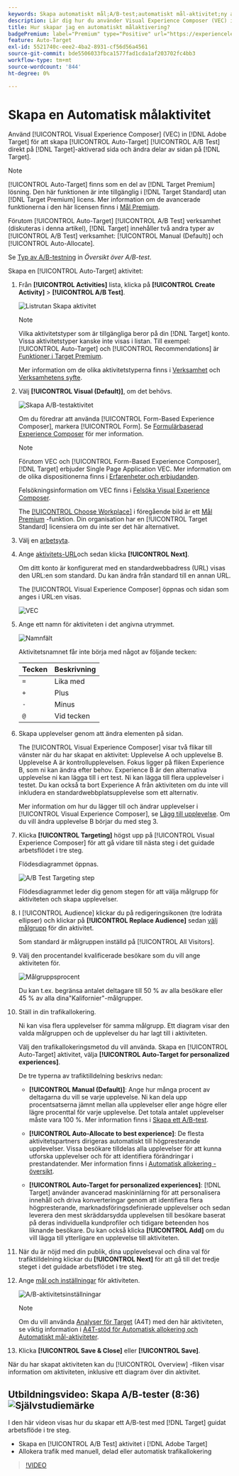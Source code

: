 ```yaml
---
keywords: Skapa automatiskt mål;A/B-test;automatiskt mål-aktivitet;ny a/b-aktivitet;automatiskt mål;automatiskt mål för personaliserade upplevelser;personaliserad;optimering
description: Lär dig hur du använder Visual Experience Composer (VEC) i Adobe [!DNL Target] för att skapa A/B-testaktivitet automatiskt direkt på en [!DNL Target]-aktiverad sida.
title: Hur skapar jag en automatiskt målaktivering?
badgePremium: label="Premium" type="Positive" url="https://experienceleague.adobe.com/docs/target/using/introduction/intro.html?lang=en#premium newtab=true" tooltip="See what's included in Target Premium."
feature: Auto-Target
exl-id: 5521740c-eee2-4ba2-8931-cf56d56a4561
source-git-commit: bde5506033fbca1577fad1cda1af203702fc4bb3
workflow-type: tm+mt
source-wordcount: '844'
ht-degree: 0%

---
```


# Skapa en Automatisk målaktivitet

Använd [!UICONTROL Visual Experience Composer] (VEC) in [!DNL Adobe Target] för att skapa [!UICONTROL Auto-Target] [!UICONTROL A/B Test] direkt på [!DNL Target]-aktiverad sida och ändra delar av sidan på [!DNL Target].

>[!NOTE]
>
>[!UICONTROL Auto-Target] finns som en del av [!DNL Target Premium] lösning. Den här funktionen är inte tillgänglig i [!DNL Target Standard] utan [!DNL Target Premium] licens. Mer information om de avancerade funktionerna i den här licensen finns i [Mål Premium](/help/main/c-intro/intro.md).
>
>Förutom [!UICONTROL Auto-Target] [!UICONTROL A/B Test] verksamhet (diskuteras i denna artikel), [!DNL Target] innehåller två andra typer av [!UICONTROL A/B Test] verksamhet: [!UICONTROL Manual (Default)] och [!UICONTROL Auto-Allocate].
>
>Se [Typ av A/B-testning](/help/main/c-activities/t-test-ab/test-ab.md#types) in *Översikt över A/B-test*.

Skapa en [!UICONTROL Auto-Target] aktivitet:

1. Från **[!UICONTROL Activities]** lista, klicka på **[!UICONTROL Create Activity]** > **[!UICONTROL A/B Test]**.

   ![Listrutan Skapa aktivitet](/help/main/c-activities/t-test-ab/t-test-create-ab/assets/ab_select-new.png)

   >[!NOTE]
   >
   >Vilka aktivitetstyper som är tillgängliga beror på din [!DNL Target] konto. Vissa aktivitetstyper kanske inte visas i listan. Till exempel: [!UICONTROL Auto-Target] och [!UICONTROL Recommendations] är [Funktioner i Target Premium](/help/main/c-intro/intro.md#premium).
   >
   >Mer information om de olika aktivitetstyperna finns i [Verksamhet](/help/main/c-activities/activities.md) och [Verksamhetens syfte](/help/main/c-activities/target-activities-guide.md).

1. Välj **[!UICONTROL Visual (Default)]**, om det behövs.

   ![Skapa A/B-testaktivitet](/help/main/c-activities/t-test-ab/t-test-create-ab/assets/create-ab.png)

   Om du föredrar att använda [!UICONTROL Form-Based Experience Composer], markera [!UICONTROL Form]. Se [Formulärbaserad Experience Composer](/help/main/c-experiences/form-experience-composer.md) för mer information.

   >[!NOTE]
   >
   >Förutom VEC och [!UICONTROL Form-Based Experience Composer], [!DNL Target] erbjuder Single Page Application VEC. Mer information om de olika dispositionerna finns i [Erfarenheter och erbjudanden](/help/main/c-experiences/experiences.md).
   >
   >Felsökningsinformation om VEC finns i [Felsöka Visual Experience Composer](/help/main/c-experiences/c-visual-experience-composer/r-troubleshoot-composer/troubleshoot-composer.md).
   >
   >The [[!UICONTROL Choose Workplace]](/help/main/administrating-target/c-user-management/property-channel/property-channel.md) i föregående bild är ett [Mål Premium](/help/main/c-intro/intro.md) -funktion. Din organisation har en [!UICONTROL Target Standard] licensiera om du inte ser det här alternativet.

1. Välj en [arbetsyta](/help/main/administrating-target/c-user-management/property-channel/property-channel.md).

1. Ange [aktivitets-URL](/help/main/c-activities/t-test-ab/t-test-create-ab/ab-activity-url.md)och sedan klicka **[!UICONTROL Next]**.

   Om ditt konto är konfigurerat med en standardwebbadress (URL) visas den URL:en som standard. Du kan ändra från standard till en annan URL.

   The [!UICONTROL Visual Experience Composer] öppnas och sidan som anges i URL:en visas.

   ![VEC](/help/main/c-activities/t-test-ab/t-test-create-ab/assets/vec-new.png)

1. Ange ett namn för aktiviteten i det angivna utrymmet.

   ![Namnfält](/help/main/c-activities/t-test-ab/t-test-create-ab/assets/ab_newname-new.png)

   Aktivitetsnamnet får inte börja med något av följande tecken:

   | Tecken | Beskrivning |
   |--- |--- |
   | `=` | Lika med |
   | `+` | Plus |
   | `-` | Minus |
   | `@` | Vid tecken |

1. Skapa upplevelser genom att ändra elementen på sidan.

   The [!UICONTROL Visual Experience Composer] visar två flikar till vänster när du har skapat en aktivitet: Upplevelse A och upplevelse B. Upplevelse A är kontrollupplevelsen. Fokus ligger på fliken Experience B, som ni kan ändra efter behov. Experience B är den alternativa upplevelse ni kan lägga till i ert test. Ni kan lägga till flera upplevelser i testet. Du kan också ta bort Experience A från aktiviteten om du inte vill inkludera en standardwebbplatsupplevelse som ett alternativ.

   Mer information om hur du lägger till och ändrar upplevelser i [!UICONTROL Visual Experience Composer], se [Lägg till upplevelse](/help/main/c-activities/t-test-ab/t-test-create-ab/ab-add-experience.md). Om du vill ändra upplevelse B börjar du med steg 3.

1. Klicka **[!UICONTROL Targeting]** högst upp på [!UICONTROL Visual Experience Composer] för att gå vidare till nästa steg i det guidade arbetsflödet i tre steg.

   Flödesdiagrammet öppnas.

   ![A/B Test Targeting step](/help/main/c-activities/t-test-ab/t-test-create-ab/assets/ab_flow-new.png)

   Flödesdiagrammet leder dig genom stegen för att välja målgrupp för aktiviteten och skapa upplevelser.

1. I [!UICONTROL Audience] klickar du på redigeringsikonen (tre lodräta ellipser) och klickar på **[!UICONTROL Replace Audience]** sedan [välj målgrupp](/help/main/c-activities/t-test-ab/t-test-create-ab/ab-audience.md) för din aktivitet.

   Som standard är målgruppen inställd på [!UICONTROL All Visitors].

1. Välj den procentandel kvalificerade besökare som du vill ange aktiviteten för.

   ![Målgruppsprocent](/help/main/c-activities/t-test-ab/t-test-create-ab/assets/audperc-new.png)

   Du kan t.ex. begränsa antalet deltagare till 50 % av alla besökare eller 45 % av alla dina&quot;Kalifornier&quot;-målgrupper.

1. Ställ in din trafikallokering.

   Ni kan visa flera upplevelser för samma målgrupp. Ett diagram visar den valda målgruppen och de upplevelser du har lagt till i aktiviteten.

   Välj den trafikallokeringsmetod du vill använda. Skapa en [!UICONTROL Auto-Target] aktivitet, välja **[!UICONTROL Auto-Target for personalized experiences]**.

   De tre typerna av trafiktilldelning beskrivs nedan:

   * **[!UICONTROL Manual (Default)]**: Ange hur många procent av deltagarna du vill se varje upplevelse. Ni kan dela upp procentsatserna jämnt mellan alla upplevelser eller ange högre eller lägre procenttal för varje upplevelse. Det totala antalet upplevelser måste vara 100 %. Mer information finns i [Skapa ett A/B-test](/help/main/c-activities/t-test-ab/t-test-create-ab/test-create-ab.md).

   * **[!UICONTROL Auto-Allocate to best experience]**: De flesta aktivitetspartners dirigeras automatiskt till högpresterande upplevelser. Vissa besökare tilldelas alla upplevelser för att kunna utforska upplevelser och för att identifiera förändringar i prestandatender. Mer information finns i [Automatisk allokering - översikt](/help/main/c-activities/automated-traffic-allocation/automated-traffic-allocation.md).

   * **[!UICONTROL Auto-Target for personalized experiences]**: [!DNL Target] använder avancerad maskininlärning för att personalisera innehåll och driva konverteringar genom att identifiera flera högpresterande, marknadsföringsdefinierade upplevelser och sedan leverera den mest skräddarsydda upplevelsen till besökare baserat på deras individuella kundprofiler och tidigare beteenden hos liknande besökare.
   Du kan också klicka **[!UICONTROL Add]** om du vill lägga till ytterligare en upplevelse till aktiviteten.

1. När du är nöjd med din publik, dina upplevelseval och dina val för trafiktilldelning klickar du **[!UICONTROL Next]** för att gå till det tredje steget i det guidade arbetsflödet i tre steg.

1. Ange [mål och inställningar](/help/main/c-activities/t-test-ab/t-test-create-ab/ab-goals-and-settings.md) för aktiviteten.

   ![A/B-aktivitetsinställningar](/help/main/c-activities/t-test-ab/t-test-create-ab/assets/ab_settings-new.png)

   >[!NOTE]
   >
   >Om du vill använda [Analyser för Target](/help/main/c-integrating-target-with-mac/a4t/a4t.md) (A4T) med den här aktiviteten, se viktig information i [A4T-stöd för Automatisk allokering och Automatiskt mål-aktiviteter](/help/main/c-integrating-target-with-mac/a4t/a4t-at-aa.md).

1. Klicka **[!UICONTROL Save & Close]** eller **[!UICONTROL Save]**.

När du har skapat aktiviteten kan du [!UICONTROL Overview] -fliken visar information om aktiviteten, inklusive ett diagram över din aktivitet.

## Utbildningsvideo: Skapa A/B-tester (8:36) ![Självstudiemärke](/help/main/assets/tutorial.png)

I den här videon visas hur du skapar ett A/B-test med [!DNL Target] guidat arbetsflöde i tre steg.

* Skapa en [!UICONTROL A/B Test] aktivitet i [!DNL Adobe Target]
* Allokera trafik med manuell, delad eller automatisk trafikallokering

>[!VIDEO](https://video.tv.adobe.com/v/17391)
